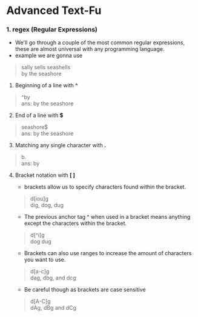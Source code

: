 # Advanced Text-Fu

### 1. regex (Regular Expressions)
* We'll go through a couple of the most common regular expressions, these are almost universal with any programming language.
* example we are gonna use
> sally sells seashells <br> 
> by the seashore

1. Beginning of a line with **^**
> ^by </br>
> ans: by the seashore
2. End of a line with **$**
> seashore$ </br>
> ans: by the seashore
3. Matching any single character with **.**
> b. </br>
>ans: by
4. Bracket notation with **[ ]**

	* brackets allow us to specify characters found within the bracket. 
	> d\[iou]g </br>
	> dig, dog, dug
	* The previous anchor tag ^ when used in a bracket means anything except the characters within the bracket. 
	> d\[\^i]g </br>
	> dog dug
	* Brackets can also use ranges to increase the amount of characters you want to use. 
	> d\[a-c]g </br>
	> dag, dbg, and dcg
	* Be careful though as brackets are case sensitive
	> d\[A-C]g </br>
	> dAg, dBg and dCg

